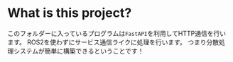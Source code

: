 # What is this project?
このフォルダーに入っているプログラムは`FastAPI`を利用してHTTP通信を行います。
ROS2を使わずにサービス通信ライクに処理を行います。
つまり分散処理システムが簡単に構築できるということです！
